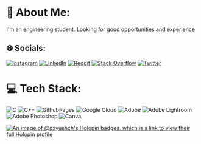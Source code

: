 # 💫 About Me:
I'm an engineering student. Looking for good opportunities and experience 


## 🌐 Socials:
[![Instagram](https://img.shields.io/badge/Instagram-%23E4405F.svg?logo=Instagram&logoColor=white)](https://instagram.com/pxyushch ) [![LinkedIn](https://img.shields.io/badge/LinkedIn-%230077B5.svg?logo=linkedin&logoColor=white)](https://linkedin.com/in/piyush-chauhan-8a02a0251) [![Reddit](https://img.shields.io/badge/Reddit-%23FF4500.svg?logo=Reddit&logoColor=white)](https://reddit.com/user/pxyushch ) [![Stack Overflow](https://img.shields.io/badge/-Stackoverflow-FE7A16?logo=stack-overflow&logoColor=white)](https://stackoverflow.com/users/22742699) [![Twitter](https://img.shields.io/badge/Twitter-%231DA1F2.svg?logo=Twitter&logoColor=white)](https://x.com/pxyushch) 

# 💻 Tech Stack:
![C](https://img.shields.io/badge/c-%2300599C.svg?style=for-the-badge&logo=c&logoColor=white) ![C++](https://img.shields.io/badge/c++-%2300599C.svg?style=for-the-badge&logo=c%2B%2B&logoColor=white) ![GithubPages](https://img.shields.io/badge/github%20pages-121013?style=for-the-badge&logo=github&logoColor=white) ![Google Cloud](https://img.shields.io/badge/GoogleCloud-%234285F4.svg?style=for-the-badge&logo=google-cloud&logoColor=white) ![Adobe](https://img.shields.io/badge/adobe-%23FF0000.svg?style=for-the-badge&logo=adobe&logoColor=white) ![Adobe Lightroom](https://img.shields.io/badge/Adobe%20Lightroom-31A8FF.svg?style=for-the-badge&logo=Adobe%20Lightroom&logoColor=white) ![Adobe Photoshop](https://img.shields.io/badge/adobe%20photoshop-%2331A8FF.svg?style=for-the-badge&logo=adobe%20photoshop&logoColor=white) ![Canva](https://img.shields.io/badge/Canva-%2300C4CC.svg?style=for-the-badge&logo=Canva&logoColor=white)

[![An image of @pxyushch's Holopin badges, which is a link to view their full Holopin profile](https://holopin.me/pxyushch)](https://holopin.io/@pxyushch)

<!---
pxyushch/pxyushch is a ✨ special ✨ repository because its `README.md` (this file) appears on your GitHub profile.
You can click the Preview link to take a look at your changes.
--->
